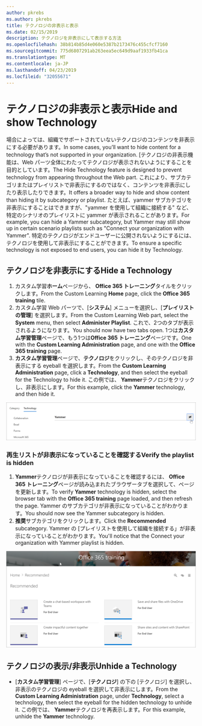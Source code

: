 ```yaml
---
author: pkrebs
ms.author: pkrebs
title: テクノロジの非表示と表示
ms.date: 02/15/2019
description: テクノロジを非表示にして表示する方法
ms.openlocfilehash: 38b814b85d4e060e5387b2173476c455cfcf7160
ms.sourcegitcommit: 775d6807291ab263eea5ec649d9aaf1933fb41ca
ms.translationtype: MT
ms.contentlocale: ja-JP
ms.lasthandoff: 04/23/2019
ms.locfileid: "32055671"
---
```

# <a name="hide-and-show-technology"></a><span data-ttu-id="807a8-103">テクノロジの非表示と表示</span><span class="sxs-lookup"><span data-stu-id="807a8-103">Hide and show Technology</span></span>

<span data-ttu-id="807a8-104">場合によっては、組織でサポートされていないテクノロジのコンテンツを非表示にする必要があります。</span><span class="sxs-lookup"><span data-stu-id="807a8-104">In some cases, you’ll want to hide content for a technology that’s not supported in your organization.</span></span> <span data-ttu-id="807a8-105">[テクノロジの非表示機能は、Web パーツ全体にわたってテクノロジが表示されないようにすることを目的としています。</span><span class="sxs-lookup"><span data-stu-id="807a8-105">The Hide Technology feature is designed to prevent technology from appearing throughout the Web part.</span></span> <span data-ttu-id="807a8-106">これにより、サブカテゴリまたはプレイリストで非表示にするのではなく、コンテンツを非表示にしたり表示したりできます。</span><span class="sxs-lookup"><span data-stu-id="807a8-106">It offers a broader way to hide and show content than hiding it by subcategory or playlist.</span></span> <span data-ttu-id="807a8-107">たとえば、yammer サブカテゴリを非表示にすることはできますが、"yammer を使用して組織に接続する" など、特定のシナリオのプレイリストに yammer が表示されることがあります。</span><span class="sxs-lookup"><span data-stu-id="807a8-107">For example, you can hide a Yammer subcategory, but Yammer may still show up in certain scenario playlists such as "Connect your organization with Yammer".</span></span> <span data-ttu-id="807a8-108">特定のテクノロジがエンドユーザーに公開されないようにするには、テクノロジを使用して非表示にすることができます。</span><span class="sxs-lookup"><span data-stu-id="807a8-108">To ensure a specific technology is not exposed to end users, you can hide it by Technology.</span></span> 

## <a name="hide-a-technology"></a><span data-ttu-id="807a8-109">テクノロジを非表示にする</span><span class="sxs-lookup"><span data-stu-id="807a8-109">Hide a Technology</span></span>

1. <span data-ttu-id="807a8-110">カスタム学習**ホーム**ページから、 **Office 365 トレーニング**タイルをクリックします。</span><span class="sxs-lookup"><span data-stu-id="807a8-110">From the Custom Learning **Home** page, click the **Office 365 training** tile.</span></span>
2. <span data-ttu-id="807a8-111">カスタム学習 Web パーツで、[**システム**] メニューを選択し、[**プレイリストの管理**] を選択します。</span><span class="sxs-lookup"><span data-stu-id="807a8-111">From the Custom Learning Web part, select the **System** menu, then select **Administer Playlist**.</span></span> <span data-ttu-id="807a8-112">これで、2つのタブが表示されるようになります。</span><span class="sxs-lookup"><span data-stu-id="807a8-112">You should now have two tabs open.</span></span> <span data-ttu-id="807a8-113">1つは**カスタム学習管理**ページで、もう1つは**Office 365 トレーニング**ページです。</span><span class="sxs-lookup"><span data-stu-id="807a8-113">One with the **Custom Learning Administration** page, and one with the **Office 365 training** page.</span></span> 
3. <span data-ttu-id="807a8-114">**カスタム学習管理**ページで、**テクノロジ**をクリックし、そのテクノロジを非表示にする eyeball を選択します。</span><span class="sxs-lookup"><span data-stu-id="807a8-114">From the **Custom Learning Administration** page, click a **Technology**, and then select the eyeball for the Technology to hide it.</span></span> <span data-ttu-id="807a8-115">この例では、 **Yammer**テクノロジをクリックし、非表示にします。</span><span class="sxs-lookup"><span data-stu-id="807a8-115">For this example, click the **Yammer** technology, and then hide it.</span></span>  

![cg-hidetech](media/cg-hidetech.png)

### <a name="verify-the-playlist-is-hidden"></a><span data-ttu-id="807a8-117">再生リストが非表示になっていることを確認する</span><span class="sxs-lookup"><span data-stu-id="807a8-117">Verify the playlist is hidden</span></span>
1. <span data-ttu-id="807a8-118">**Yammer**テクノロジが非表示になっていることを確認するには、 **Office 365 トレーニング**ページが読み込まれたブラウザータブを選択して、ページを更新します。</span><span class="sxs-lookup"><span data-stu-id="807a8-118">To verify **Yammer** technology is hidden, select the browser tab with the **Office 365 training** page loaded, and then refresh the page.</span></span> <span data-ttu-id="807a8-119">Yammer のサブカテゴリが非表示になっていることがわかります。</span><span class="sxs-lookup"><span data-stu-id="807a8-119">You should now see the Yammer subcategory is hidden.</span></span> 
2. <span data-ttu-id="807a8-120">**推奨**サブカテゴリをクリックします。</span><span class="sxs-lookup"><span data-stu-id="807a8-120">Click the **Recommended** subcategory.</span></span> <span data-ttu-id="807a8-121">Yammer の [プレイリストを使用して組織を接続する」が非表示になっていることがわかります。</span><span class="sxs-lookup"><span data-stu-id="807a8-121">You'll notice that the Connect your organization with Yammer playlist is hidden.</span></span> 

![cg-hidetechrefresh](media/cg-hidetechrefresh.png)

## <a name="unhide-a-technology"></a><span data-ttu-id="807a8-123">テクノロジの表示/非表示</span><span class="sxs-lookup"><span data-stu-id="807a8-123">Unhide a Technology</span></span>

- <span data-ttu-id="807a8-124">[**カスタム学習管理**] ページで、[**テクノロジ**] の下の [テクノロジ] を選択し、非表示のテクノロジの eyeball を選択して非表示にします。</span><span class="sxs-lookup"><span data-stu-id="807a8-124">From the **Custom Learning Administration** page, under **Technology**, select a technology, then select the eyeball for the hidden technology to unhide it.</span></span> <span data-ttu-id="807a8-125">この例では、 **Yammer**テクノロジを再表示します。</span><span class="sxs-lookup"><span data-stu-id="807a8-125">For this example, unhide the **Yammer** technology.</span></span> 